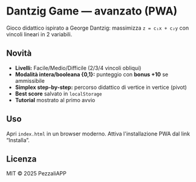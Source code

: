 # Dantzig Game — avanzato (PWA)

Gioco didattico ispirato a George Dantzig: massimizza `z = c₁x + c₂y` con vincoli lineari in 2 variabili.

## Novità
- **Livelli:** Facile/Medio/Difficile (2/3/4 vincoli obliqui)
- **Modalità intera/booleana {0,1}:** punteggio con **bonus +10** se ammissibile
- **Simplex step-by-step:** percorso didattico di vertice in vertice (pivot)
- **Best score** salvato in `localStorage`
- **Tutorial** mostrato al primo avvio

## Uso
Apri `index.html` in un browser moderno. Attiva l'installazione PWA dal link “Installa”.

## Licenza
MIT © 2025 PezzaliAPP
